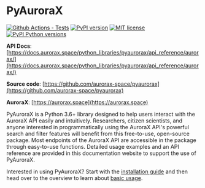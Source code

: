 # PyAuroraX

[![Github Actions - Tests](https://github.com/ucalgary-aurora/pyaurorax/workflows/tests/badge.svg)](https://github.com/ucalgary-aurora/pyaurorax/actions?query=workflow%3Atests)
[![PyPI version](https://img.shields.io/pypi/v/pyaurorax.svg)](https://pypi.python.org/pypi/pyaurorax/)
[![MIT license](https://img.shields.io/badge/License-MIT-blue.svg)](https://lbesson.mit-license.org/)
[![PyPI Python versions](https://img.shields.io/pypi/pyversions/pyaurorax.svg)](https://pypi.python.org/pypi/pyaurorax/)

**API Docs**: [https://docs.aurorax.space/python_libraries/pyaurorax/api_reference/aurorax/](https://docs.aurorax.space/python_libraries/pyaurorax/api_reference/aurorax/)

**Source code**: [https://github.com/aurorax-space/pyaurorax](https://github.com/aurorax-space/pyaurorax)

**AuroraX**: [https://aurorax.space](https://aurorax.space)

PyAuroraX is a Python 3.6+ library designed to help users interact with the AuroraX API easily and intuitively. Researchers, citizen scientists, and anyone interested in programmatically using the AuroraX API's powerful search and filter features will benefit from this free-to-use, open-source package. Most endpoints of the AuroraX API are accessible in the package through easy-to-use functions. Detailed usage examples and an API reference are provided in this documentation website to support the use of PyAuroraX.

Interested in using PyAuroraX? Start with the [installation guide](/python_libraries/pyaurorax/installation/) and then head over to the overview to learn about [basic usage](/python_libraries/pyaurorax/basic_usage/basics_intro/). 